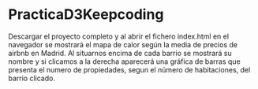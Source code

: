 # PracticaD3Keepcoding

Descargar el proyecto completo y al abrir el fichero index.html en el navegador se mostrará el mapa de calor según la media de precios de airbnb en Madrid. Al situarnos encima de cada barrio se mostrará su nombre y si clicamos a la derecha aparecerá una gráfica de barras que presenta el numero de propiedades, segun el número de habitaciones, del barrio clicado.